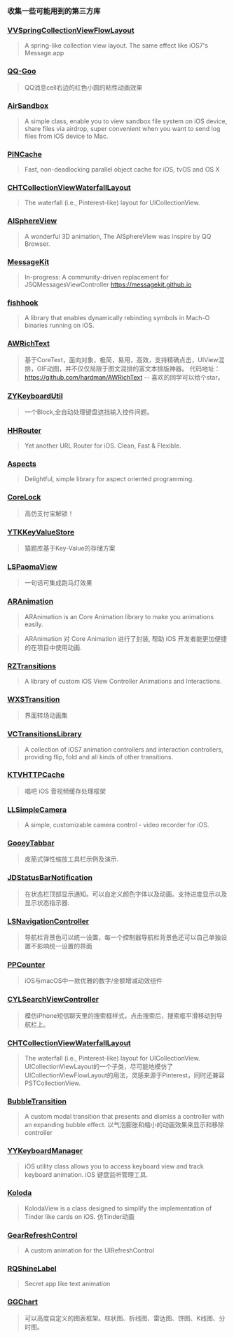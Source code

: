 ### 收集一些可能用到的第三方库

### [VVSpringCollectionViewFlowLayout](https://github.com/onevcat/VVSpringCollectionViewFlowLayout)
> A spring-like collection view layout. The same effect like iOS7's Message.app

### [QQ-Goo](https://github.com/wzpziyi1/QQ-Goo)

> QQ消息cell右边的红色小圆的粘性动画效果


### [AirSandbox](https://github.com/music4kid/AirSandbox)
> A simple class, enable you to view sandbox file system on iOS device, share files via airdrop, super convenient when you want to send log files from iOS device to Mac.

### [PINCache](https://github.com/pinterest/PINCache)

> Fast, non-deadlocking parallel object cache for iOS, tvOS and OS X

### [CHTCollectionViewWaterfallLayout](https://github.com/chiahsien/CHTCollectionViewWaterfallLayout)

> The waterfall (i.e., Pinterest-like) layout for UICollectionView.


### [AISphereView](https://github.com/mayqiyue/AISphereView)
> A wonderful 3D animation, The AISphereView was inspire by QQ Browser.

### [MessageKit](https://github.com/MessageKit/MessageKit)
> In-progress: A community-driven replacement for JSQMessagesViewController https://messagekit.github.io

### [fishhook](https://github.com/facebook/fishhook)

> A library that enables dynamically rebinding symbols in Mach-O binaries running on iOS.

### [AWRichText](https://github.com/hardman/AWRichText)

> 基于CoreText，面向对象，极简，易用，高效，支持精确点击，UIView混排，GIF动图，并不仅仅局限于图文混排的富文本排版神器。
代码地址：https://github.com/hardman/AWRichText -- 喜欢的同学可以给个star。

### [ZYKeyboardUtil](https://github.com/liuzhiyi1992/ZYKeyboardUtil)
> 一个Block,全自动处理键盘遮挡输入控件问题。


### [HHRouter](https://github.com/lightory/HHRouter)
> Yet another URL Router for iOS. Clean, Fast & Flexible.


### [Aspects](https://github.com/steipete/Aspects)
> Delightful, simple library for aspect oriented programming.


### [CoreLock](https://github.com/CharlinFeng/CoreLock)

> 高仿支付宝解锁！


### [YTKKeyValueStore](https://github.com/yuantiku/YTKKeyValueStore)
> 猿题库基于Key-Value的存储方案

### [LSPaomaView](https://github.com/liusen001/LSPaomaView)
> 一句话可集成跑马灯效果


### [ARAnimation](https://github.com/AugustRush/ARAnimation)

>ARAnimation is an Core Animation library to make you animations easily.

>ARAnimation 对 Core Animation 进行了封装, 帮助 iOS 开发者能更加便捷的在项目中使用动画.

### [RZTransitions](https://github.com/Raizlabs/RZTransitions)

> A library of custom iOS View Controller Animations and Interactions.

### [WXSTransition](https://github.com/alanwangmodify/WXSTransition)
> 界面转场动画集

### [VCTransitionsLibrary](https://github.com/ColinEberhardt/VCTransitionsLibrary)

> A collection of iOS7 animation controllers and interaction controllers, providing flip, fold and all kinds of other transitions.
>

### [KTVHTTPCache](https://github.com/ChangbaDevs/KTVHTTPCache)

> 唱吧 iOS 音视频缓存处理框架
>


### [LLSimpleCamera](https://github.com/omergul/LLSimpleCamera)

> A simple, customizable camera control - video recorder for iOS.


### [GooeyTabbar](https://github.com/KittenYang/GooeyTabbar)

> 皮筋式弹性缩放工具栏示例及演示.
>

### [JDStatusBarNotification](https://github.com/calimarkus/JDStatusBarNotification)
> 在状态栏顶部显示通知。可以自定义颜色字体以及动画。支持进度显示以及显示状态指示器.
>

### [LSNavigationController](https://github.com/lsmakethebest/LSNavigationController)
> 导航栏背景色可以统一设置，每一个控制器导航栏背景色还可以自己单独设置不影响统一设置的界面

### [PPCounter](https://github.com/jkpang/PPCounter)
> iOS与macOS中一款优雅的数字/金额增减动效组件

### [CYLSearchViewController](https://github.com/ChenYilong/CYLSearchViewController)
> 模仿iPhone短信聊天里的搜索框样式，点击搜索后，搜索框平滑移动到导航栏上。

### [CHTCollectionViewWaterfallLayout](https://github.com/chiahsien/CHTCollectionViewWaterfallLayout)
> The waterfall (i.e., Pinterest-like) layout for UICollectionView.
> UICollectionViewLayout的一个子类，尽可能地模仿了UICollectionViewFlowLayout的用法，灵感来源于Pinterest，同时还兼容PSTCollectionView.


### [BubbleTransition](https://github.com/andreamazz/BubbleTransition)

> A custom modal transition that presents and dismiss a controller with an expanding bubble effect.
> 以气泡膨胀和缩小的动画效果来显示和移除 controller

### [YYKeyboardManager](https://github.com/ibireme/YYKeyboardManager)
> iOS utility class allows you to access keyboard view and track keyboard animation.
> iOS 键盘监听管理工具.

### [Koloda](https://github.com/Yalantis/Koloda)
> KolodaView is a class designed to simplify the implementation of Tinder like cards on iOS.
> 仿Tinder动画


### [GearRefreshControl](https://github.com/andreamazz/GearRefreshControl)
> A custom animation for the UIRefreshControl


### [RQShineLabel](https://github.com/zipme/RQShineLabel)
> Secret app like text animation


### [GGChart](https://github.com/MarcWeigert/GGCharts)
> 可以高度自定义的图表框架。柱状图、折线图、雷达图、饼图、K线图、分时图。
